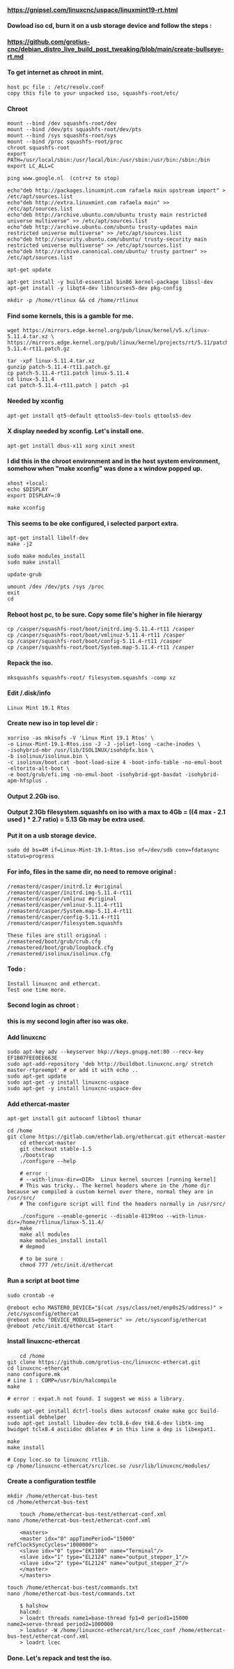 #### https://gnipsel.com/linuxcnc/uspace/linuxmint19-rt.html
#### Dowload iso cd, burn it on a usb storage device and follow the steps : 
#### https://github.com/grotius-cnc/debian_distro_live_build_post_tweaking/blob/main/create-bullseye-rt.md

#### To get internet as chroot in mint.
	host pc file : /etc/resolv.conf
	copy this file to your unpacked iso, squashfs-root/etc/ 
	
#### Chroot

	mount --bind /dev squashfs-root/dev
	mount --bind /dev/pts squashfs-root/dev/pts
	mount --bind /sys squashfs-root/sys
	mount --bind /proc squashfs-root/proc
	chroot squashfs-root
	export PATH=/usr/local/sbin:/usr/local/bin:/usr/sbin:/usr/bin:/sbin:/bin
	export LC_ALL=C
	
	ping www.google.nl  (cntr+z to stop)

	echo"deb http://packages.linuxmint.com rafaela main upstream import" > /etc/apt/sources.list
	echo"deb http://extra.linuxmint.com rafaela main" >> /etc/apt/sources.list
	echo"deb http://archive.ubuntu.com/ubuntu trusty main restricted universe multiverse" >> /etc/apt/sources.list
	echo"deb http://archive.ubuntu.com/ubuntu trusty-updates main restricted universe multiverse" >> /etc/apt/sources.list
	echo"deb http://security.ubuntu.com/ubuntu/ trusty-security main restricted universe multiverse" >> /etc/apt/sources.list
	echo"deb http://archive.canonical.com/ubuntu/ trusty partner" >> /etc/apt/sources.list

	apt-get update

	apt-get install -y build-essential bin86 kernel-package libssl-dev
	apt-get install -y libqt4-dev libncurses5-dev pkg-config

	mkdir -p /home/rtlinux && cd /home/rtlinux

#### Find some kernels, this is a gamble for me.
    wget https://mirrors.edge.kernel.org/pub/linux/kernel/v5.x/linux-5.11.4.tar.xz \
    https://mirrors.edge.kernel.org/pub/linux/kernel/projects/rt/5.11/patch-5.11.4-rt11.patch.gz

    tar -xpf linux-5.11.4.tar.xz
    gunzip patch-5.11.4-rt11.patch.gz
    cp patch-5.11.4-rt11.patch linux-5.11.4
    cd linux-5.11.4
    cat patch-5.11.4-rt11.patch | patch -p1

#### Needed by xconfig
    apt-get install qt5-default qttools5-dev-tools qttools5-dev

#### X display needed by xconfig. Let's install one.
    apt-get install dbus-x11 xorg xinit xnest

#### I did this in the chroot environment and in the host system environment, somehow when "make xconfig" was done a x window popped up.
    xhost +local:
    echo $DISPLAY
    export DISPLAY=:0

    make xconfig
  
#### This seems to be oke configured, i selected parport extra.
    apt-get install libelf-dev
    make -j2

    sudo make modules_install
    sudo make install

    update-grub

    umount /dev /dev/pts /sys /proc
    exit
    cd

#### Reboot host pc, to be sure. Copy some file's higher in file hierargy
    cp /casper/squashfs-root/boot/initrd.img-5.11.4-rt11 /casper
    cp /casper/squashfs-root/boot/vmlinuz-5.11.4-rt11 /casper
    cp /casper/squashfs-root/boot/config-5.11.4-rt11 /casper
    cp /casper/squashfs-root/boot/System.map-5.11.4-rt11 /casper

#### Repack the iso.
    mksquashfs squashfs-root/ filesystem.squashfs -comp xz

#### Edit /.disk/info
    Linux Mint 19.1 Rtos

#### Create new iso in top level dir :
    xorriso -as mkisofs -V 'Linux Mint 19.1 Rtos' \
    -o Linux-Mint-19.1-Rtos.iso -J -J -joliet-long -cache-inodes \
    -isohybrid-mbr /usr/lib/ISOLINUX/isohdpfx.bin \
    -b isolinux/isolinux.bin \
    -c isolinux/boot.cat -boot-load-size 4 -boot-info-table -no-emul-boot -eltorito-alt-boot \
    -e boot/grub/efi.img -no-emul-boot -isohybrid-gpt-basdat -isohybrid-apm-hfsplus .

#### Output 2.2Gb iso. 
#### Output 2.1Gb filesystem.squashfs on iso with a max to 4Gb = ((4 max - 2.1 used ) * 2.7 ratio) = 5.13 Gb may be extra used.

#### Put it on a usb storage device.
    sudo dd bs=4M if=Linux-Mint-19.1-Rtos.iso of=/dev/sdb conv=fdatasync status=progress

#### For info, files in the same dir, no need to remove original :
	/remasterd/casper/initrd.lz #original
	/remasterd/casper/initrd.img-5.11.4-rt11
	/remasterd/casper/vmlinuz #original
	/remasterd/casper/vmlinuz-5.11.4-rt11
	/remasterd/casper/System.map-5.11.4-rt11
	/remasterd/casper/config-5.11.4-rt11
	/remasterd/casper/filesystem.squashfs
	
	These files are still original :
	/remastered/boot/grub/crub.cfg
	/remastered/boot/grub/loopback.cfg
	/remastered/isolinux/isolinux.cfg

#### Todo :
	Install linuxcnc and ethercat.
	Test one time more.

#### Second login as chroot :

#### this is my second login after iso was oke.

#### Add linuxcnc 
	sudo apt-key adv --keyserver hkp://keys.gnupg.net:80 --recv-key EF1B07FEE0EE663E
	sudo apt-add-repository 'deb http://buildbot.linuxcnc.org/ stretch master-rtpreempt' # or add it with echo ..
	sudo apt-get update
	sudo apt-get -y install linuxcnc-uspace
	sudo apt-get -y install linuxcnc-uspace-dev

#### Add ethercat-master
	apt-get install git autoconf libtool thunar

	cd /home
	git clone https://gitlab.com/etherlab.org/ethercat.git ethercat-master
	    cd ethercat-master
	    git checkout stable-1.5 
	    ./bootstrap
	    ./configure --help

		# error :
		# --with-linux-dir=<DIR>  Linux kernel sources [running kernel]
		# This was tricky.. The kernel headers where in the /home dir because we compiled a custom kernel over there, normal they are in /usr/src/
		# The configure script will find the headers normally in /usr/src/

	    ./configure --enable-generic --disable-8139too --with-linux-dir=/home/rtlinux/linux-5.11.4/
	    make
	    make all modules
	    make modules_install install
	    # depmod 
	    
	    # to be sure :
		chmod 777 /etc/init.d/ethercat 
	    
#### Run a script at boot time
	sudo crontab -e

	@reboot echo MASTER0_DEVICE="$(cat /sys/class/net/enp0s25/address)" > /etc/sysconfig/ethercat 
	@reboot echo "DEVICE_MODULES=generic" >> /etc/sysconfig/ethercat 
	@reboot /etc/init.d/ethercat start
	
#### Install linuxcnc-ethercat

        cd /home
	git clone https://github.com/grotius-cnc/linuxcnc-ethercat.git
	cd linuxcnc-ethercat
	nano configure.mk
	# Line 1 : COMP=/usr/bin/halcompile
	make
	
	# error : expat.h not found. I suggest we miss a library.
	
	sudo apt-get install dctrl-tools dkms autoconf cmake make gcc build-essential debhelper
	sudo apt-get install libudev-dev tcl8.6-dev tk8.6-dev libtk-img bwidget tclx8.4 asciidoc dblatex # in this line a dep is libexpat1.
	
	make
	make install
	
	# Copy lcec.so to linuxcnc rtlib.
	cp /home/linuxcnc-ethercat/src/lcec.so /usr/lib/linuxcnc/modules/
	
#### Create a configuration testfile

	mkdir /home/ethercat-bus-test
	cd /home/ethercat-bus-test
	
        touch /home/ethercat-bus-test/ethercat-conf.xml 
	nano /home/ethercat-bus-test/ethercat-conf.xml 
	
		<masters>
		<master idx="0" appTimePeriod="15000" refClockSyncCycles="1000000">
		<slave idx="0" type="EK1100" name="Terminal"/>
		<slave idx="1" type="EL2124" name="output_stepper_1"/>
		<slave idx="2" type="EL2124" name="output_stepper_2"/>
		</master>
		</masters>
		
	touch /home/ethercat-bus-test/commands.txt
	nano /home/ethercat-bus-test/commands.txt

		$ halshow
		halcmd:
		> loadrt threads name1=base-thread fp1=0 period1=15000 name2=servo-thread period2=1000000
		> loadusr -W /home/linuxcnc-ethercat/src/lcec_conf /home/ethercat-bus-test/ethercat-conf.xml 
		> loadrt lcec

#### Done. Let's repack and test the iso.

	
	
	
	
	    
	    

